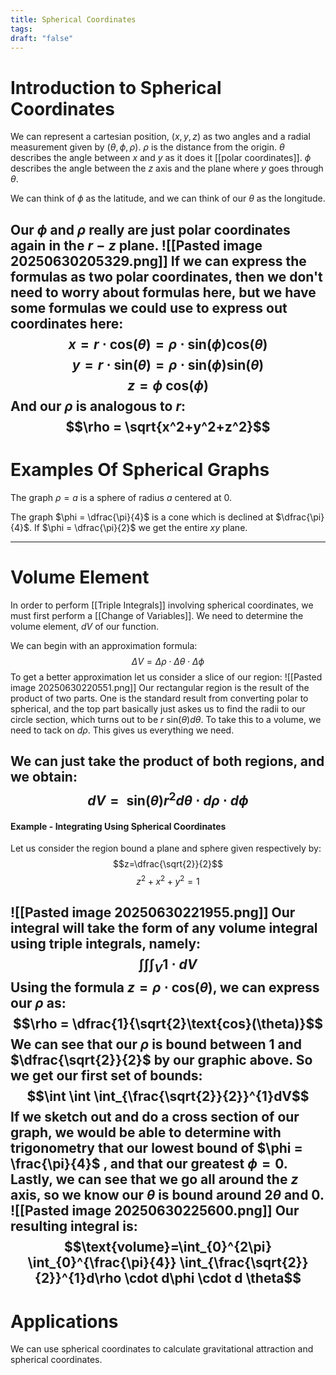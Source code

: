 ```yaml
---
title: Spherical Coordinates
tags: 
draft: "false"
---
```

# Introduction to Spherical Coordinates
We can represent a cartesian position, $(x,y,z)$ as two angles and a radial measurement given by $(\theta,\phi,\rho)$. $\rho$ is the distance from the origin. $\theta$ describes the angle between $x$ and $y$ as it does it [[polar coordinates]].  $\phi$ describes the angle between the $z$ axis and the plane where $y$ goes through $\theta$. 

We can think of $\phi$ as the latitude, and we can think of our $\theta$ as the longitude. 

Our $\phi$ and $\rho$ really are just polar coordinates again in the $r-z$ plane. 
![[Pasted image 20250630205329.png]]
If we can express the formulas as two polar coordinates, then we don't need to worry about formulas here, but we have some formulas we could use to express out coordinates here:
$$x=r\cdot \text{cos}(\theta)=\rho \cdot \text{sin}(\phi) \text{cos}(\theta)  $$
$$y=r\cdot \text{sin}(\theta)=\rho \cdot \text{sin}(\phi) \text{sin}(\theta)  $$
$$z=\phi\text{ cos}(\phi)$$
And our $\rho$ is analogous to $r$:
$$\rho = \sqrt{x^2+y^2+z^2}$$
---
# Examples Of Spherical Graphs

The graph $\rho =a$ is a sphere of radius $a$ centered at 0. 

The graph $\phi = \dfrac{\pi}{4}$ is a cone which is declined at $\dfrac{\pi}{4}$. 
If $\phi = \dfrac{\pi}{2}$ we get the entire $xy$ plane. 

---
# Volume Element
In order to perform [[Triple Integrals]] involving spherical coordinates, we must first perform a [[Change of Variables]]. We need to determine the volume element, $dV$ of our function. 

We can begin with an approximation formula:
$$\Delta V = \Delta \rho \cdot \Delta \theta \cdot \Delta \phi$$
To get a better approximation let us consider a slice of our region:
![[Pasted image 20250630220551.png]]
Our rectangular region is the result of the product of two parts. One is the standard result from converting polar to spherical, and the top part basically just askes us to find the radii to our circle section, which turns out to be $r \text{ sin}(\theta) d\theta$. To take this to a volume, we need to tack on $d\rho$. This gives us everything we need.

We can just take the product of both regions, and we obtain:
$$dV=\text{ sin}(\theta)r^2d\theta \cdot d\rho \cdot d\phi$$
---
#### Example - Integrating Using Spherical Coordinates

Let us consider the region bound a plane and sphere given respectively by:
$$z=\dfrac{\sqrt{2}}{2}$$
$$z^2+x^2+y^2=1$$

![[Pasted image 20250630221955.png]]
Our integral will take the form of any volume integral using triple integrals, namely:
$$\int \int \int_{V}1 \cdot dV$$
Using the formula $z=\rho \cdot \text{cos}(\theta)$, we can express our $\rho$ as:
$$\rho = \dfrac{1}{\sqrt{2}\text{cos}(\theta)}$$
We can see that our $\rho$ is bound between $1$ and $\dfrac{\sqrt{2}}{2}$ by our graphic above. So we get our first set of bounds:
$$\int \int \int_{\frac{\sqrt{2}}{2}}^{1}dV$$
If we sketch out and do a cross section of our graph, we would be able to determine with trigonometry that our lowest bound of $\phi = \frac{\pi}{4}$ , and that our greatest $\phi=0$. Lastly, we can see that we go all around the $z$ axis, so we know our $\theta$ is bound around $2\theta$ and $0$. 
![[Pasted image 20250630225600.png]]
Our resulting integral is:
$$\text{volume}=\int_{0}^{2\pi} \int_{0}^{\frac{\pi}{4}} \int_{\frac{\sqrt{2}}{2}}^{1}d\rho \cdot d\phi \cdot d \theta$$
---
# Applications
We can use spherical coordinates to calculate gravitational attraction and spherical coordinates. 
